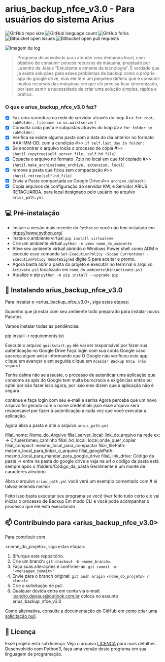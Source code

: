 # arius_backup_nfce_v3.0 - Para usuários do sistema Arius

<!---Esses são exemplos. Veja https://shields.io para outras pessoas ou para personalizar este conjunto de escudos. Você pode querer incluir dependências, status do projeto e informações de licença aqui--->

![GitHub repo size](https://img.shields.io/github/repo-size/iuricode/README-template?style=for-the-badge)
![GitHub language count](https://img.shields.io/github/languages/count/iuricode/README-template?style=for-the-badge)
![GitHub forks](https://img.shields.io/github/forks/iuricode/README-template?style=for-the-badge)
![Bitbucket open issues](https://img.shields.io/bitbucket/issues/iuricode/README-template?style=for-the-badge)
![Bitbucket open pull requests](https://img.shields.io/bitbucket/pr-raw/iuricode/README-template?style=for-the-badge)

<img src="https://raw.githubusercontent.com/leandroSJ/arius_backup_nfce_v2.0/master/windows/icon/log.png" alt="Imagem de log">

> Programa desenvolvido para atender uma demanda local, com objetivo de consumir poucos recursos da máquina, projetado por Leandro de Jesus
"Estudante e amante da tecnologia". É verdade que já existe soluções para esses problemas de backup como o próprio app do google drive, mas
ele tem um pequeno defeito que é consumir muitos recursos das máquinas em que ele precisa ficar sincronizado, por isso sentir a necessidade
de criar uma solução simples, rápida e prática.

### O que o arius_backup_nfce_v3.0 faz?

- [x] Faz uma varredura na rede do servidor através do loop #>> `for root, subFolder, filename in os.walk(server)`
- [x] Consulta cada pasta e subpastas através do loop #>> `for folder in subFolder:`
- [x] Verifica se existe alguma pasta com a data do dia anterior no formato AAA-MM-DD. com a condição #>> `if self.last_day in folder:`
- [x] Se encontrar o arquivo inicia o processo de cópia #>> `shutil.copytree(self.server_file, self.hd_file)`
- [x] Copacta o arquivo  no formato .7zip no local em que foi copiado #>> `shutil.make_archive(name_archive, extension, local)`
- [x] remove a pasta que ficou sem compactação #>> `shutil.rmtree(self.hd_file)`
- [x] Envia a Pasta compactada ao Google Drive #>> `archivo.Upload()`
- [x] Copia arquivos de configuração do servidor KW, e Servidor ARIUS RETAGUARDA. para local designado pelo usuário no arquivo
`arius_path.yml`

## 💻 Pré-instalação
<!---Estes são apenas requisitos de exemplo. Adicionar, duplicar ou remover conforme necessário--->
* Instale a versão mais recente do `Python` se você não tem instalado em https://www.python.org/
* Instale o ambiente virtual `pip install virtualenv`
* Crie um ambiente virtual `python -m venv nome_do_ambiente`
* Ative seu ambiente virtual abrindo o Windows Power shell como ADM e execute esse comando `Set-ExecutionPolicy -Scope CurrentUser -ExecutionPolicy RemoteSigned` digite S para aceitar e pronto.
* Agora basta abrir a pasta do projeto e executar no terminal o arquivo `Activate.ps1` localizado em `nome_do_ambiente\bin\Activate.ps1`
* Atualize o pip `python -m pip install --upgrade pip`

## 🚀 Instalando arius_backup_nfce_v3.0

Para instalar o <arius_backup_nfce_v3.0>, siga estas etapas:
 

 Suponho que já estar com seu ambiente todo preparado para instalar novos Pacotes

 Vamos instalar todas as pendências:

 pip install -r requirements.txt

 Execute o arquivo `quickstart.py` ele vai ser responsável por fazer sua autenticação
 no Google Drive Faça login com sua conta Google caso apareça algum aviso informando que
 O Google não verificou este app clique em avançar e em seguida clique em 
 `Acessar Backup NFCE (não seguro)`

 Tenha calma não se assuste, o processo de autenticar uma aplicação que consome as apis
 do Google tem muita burocracia e exigências então eu optei por não fazer isso agora, por
 isso eles dizem que a aplicação não é segura.
 
 continue e faça login com seu e-mail e senha
 Agora perceba que um novo arquivo foi gerado com o nome credentials.json esse arquivo será
 responsavel por fazer a autenticação a cada vez que você executar a aplicação.

 Agora abra a pasta <config> e dite o arquivo `arius_path.yml`

filial_nome: Nome_do_Arquivo
filial_server_local: link_do_arquivo na rede ex: -> C:\\users\meu_caminho
filial_hd_local: local_onde_quer_copiar
filial_compact: mesmo_local_para_compactar
filial_filePath: mesmo_local_para_linkar_o_arquivo
filial_googlePath: mesmo_local_para_mandar_para_google_drive
filial_link_drive: Código da pasta -> entre na pasta do google drive e veja na url o código da
pasta está sempre após o /folders/Código_da_pasta Geralmente é um monte de caracteres aleatório

Abra o arquivo `arius_path.yml` você verá um exemplo comentado com # ai talvez entenda melhor

Feito isso basta executar seu programa se você tiver feito tudo certo ele vai iniciar o processo de
Backup Em modo CLI e você pode acompanhar o processo que ele está executando

## 📫 Contribuindo para <arius_backup_nfce_v3.0>
<!---Se o seu README for longo ou se você tiver algum processo ou etapas específicas que deseja que os 
contribuidores sigam, considere a criação de um arquivo CONTRIBUTING.md separado---> Para contribuir com
<nome_do_projeto>, siga estas etapas:

1. Bifurque este repositório.
2. Crie um branch: `git checkout -b <nome_branch>`.
3. Faça suas alterações e confirme-as: `git commit -m '<mensagem_commit>'`
4. Envie para o branch original: `git push origin <nome_do_projeto> / <local>`
5. Crie a solicitação de pull.
6. Qualquer dúvida entra em conta via e-mail: leandro.dejesus@outlook.com.br coloca no assunto arius_backup_nfce_v3.0

Como alternativa, consulte a documentação do GitHub em 
[como criar uma solicitação pull](https://help.github.com/en/github/collaborating-with-issues-and-pull-requests/creating-a-pull-request).

## 📝 Licença

Esse projeto está sob licença. Veja o arquivo [LICENÇA](LICENSE.md) para mais detalhes.
Desenvolvido com Python3, faça uma versão deste programa em sua linguagem de programação.
